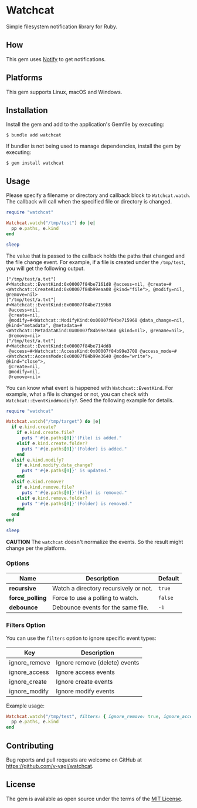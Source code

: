 # Watchcat

Simple filesystem notification library for Ruby.

## How

This gem uses [Notify](https://github.com/notify-rs/notify) to get notifications.

## Platforms

This gem supports Linux, macOS and Windows.

## Installation

Install the gem and add to the application's Gemfile by executing:

    $ bundle add watchcat

If bundler is not being used to manage dependencies, install the gem by executing:

    $ gem install watchcat

## Usage

Please specify a filename or directory and callback block to `Watchcat.watch`. The callback will call when the specified file or directory is changed.

```ruby
require "watchcat"

Watchcat.watch("/tmp/test") do |e|
  pp e.paths, e.kind
end

sleep
```

The value that is passed to the callback holds the paths that changed and the file change event. For example, if a file is created under the `/tmp/test`, you will get the following output.

```
["/tmp/test/a.txt"]
#<Watchcat::EventKind:0x00007f84be7161d8 @access=nil, @create=#<Watchcat::CreateKind:0x00007f84b99eaa08 @kind="file">, @modify=nil, @remove=nil>
["/tmp/test/a.txt"]
#<Watchcat::EventKind:0x00007f84be7159b8
 @access=nil,
 @create=nil,
 @modify=#<Watchcat::ModifyKind:0x00007f84be715968 @data_change=nil, @kind="metadata", @metadata=#<Watchcat::MetadataKind:0x00007f84b99e7a60 @kind=nil>, @rename=nil>,
 @remove=nil>
["/tmp/test/a.txt"]
#<Watchcat::EventKind:0x00007f84be714dd8
 @access=#<Watchcat::AccessKind:0x00007f84b99e3708 @access_mode=#<Watchcat::AccessMode:0x00007f84b99e3640 @mode="write">, @kind="close">,
 @create=nil,
 @modify=nil,
 @remove=nil>
```

You can know what event is happened with `Watchcat::EventKind`. For example, what a file is changed or not, you can check with `Watchcat::EventKind#modify?`. Seed the following example for details.

```ruby
require "watchcat"

Watchcat.watch("/tmp/target") do |e|
  if e.kind.create?
    if e.kind.create.file?
      puts "'#{e.paths[0]}'(File) is added."
    elsif e.kind.create.folder?
      puts "'#{e.paths[0]}'(Folder) is added."
    end
  elsif e.kind.modify?
    if e.kind.modify.data_change?
      puts "'#{e.paths[0]}' is updated."
    end
  elsif e.kind.remove?
    if e.kind.remove.file?
      puts "'#{e.paths[0]}'(File) is removed."
    elsif e.kind.remove.folder?
      puts "'#{e.paths[0]}'(Folder) is removed."
    end
  end
end

sleep
```


**CAUTION** The `watchcat` doesn't normalize the events. So the result might change per the platform.


### Options

| Name                       | Description                              | Default           |
| -------------------------- | -----------------------------------------| ----------------- |
| **recursive**              | Watch a directory recursively or not.    | `true`            |
| **force_polling**          | Force to use a polling to watch.         | `false`           |
| **debounce**               | Debounce events for the same file.       | `-1`              |


### Filters Option

You can use the `filters` option to ignore specific event types:

| Key             | Description                       |
|-----------------|-----------------------------------|
| ignore_remove   | Ignore remove (delete) events     |
| ignore_access   | Ignore access events              |
| ignore_create   | Ignore create events              |
| ignore_modify   | Ignore modify events              |

Example usage:

```ruby
Watchcat.watch("/tmp/test", filters: { ignore_remove: true, ignore_access: true }) do |e|
  pp e.paths, e.kind
end
```


## Contributing

Bug reports and pull requests are welcome on GitHub at https://github.com/y-yagi/watchcat.

## License

The gem is available as open source under the terms of the [MIT License](https://opensource.org/licenses/MIT).
